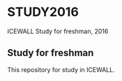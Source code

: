 # STUDY2016
ICEWALL Study for freshman, 2016

## Study for freshman
This repository for study in ICEWALL.
